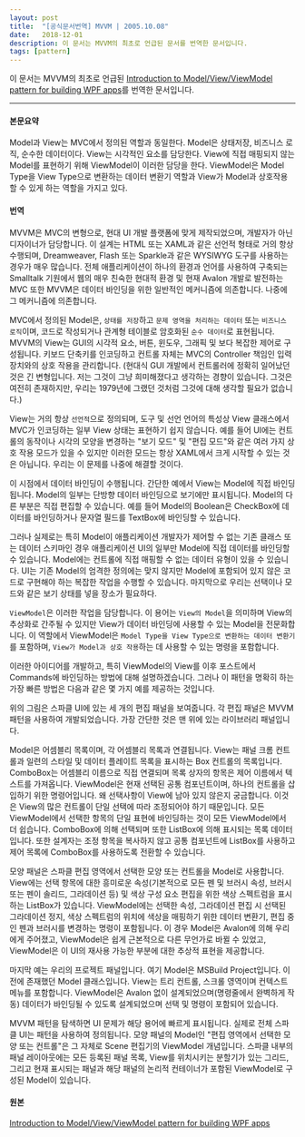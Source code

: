 ```yaml
---
layout: post
title:  "[공식문서번역] MVVM | 2005.10.08"
date:   2018-12-01
description: 이 문서는 MVVM의 최초로 언급된 문서를 번역한 문서입니다. 
tags: [pattern]
---
```

이 문서는 MVVM의 최초로 언급된 [Introduction to Model/View/ViewModel pattern for building WPF apps](https://blogs.msdn.microsoft.com/johngossman/2005/10/08/introduction-to-modelviewviewmodel-pattern-for-building-wpf-apps/)를 번역한 문서입니다. 

---

#### 본문요약
Model과 View는 MVC에서 정의된 역할과 동일한다. Model은 상태저장, 비즈니스 로직, 순수한 데이터이다. View는 시각적인 요소를 담당한다.
View에 직접 매핑되지 않는 Model를 표현하기 위해 ViewModel이 이러한 담당을 한다. ViewModel은 Model Type을 View Type으로 변환하는 데이터 변환기 역할과 View가 Model과 상호작용 할 수 있게 하는 역할을 가지고 있다.

#### 번역

MVVM은 MVC의 변형으로, 현대 UI 개발 플랫폼에 맞게 제작되었으며, 개발자가 아닌 디자이너가 담당합니다.
이 설계는 HTML 또는 XAML과 같은 선언적 형태로 거의 항상 수행되며, Dreamweaver, Flash 또는 Sparkle과 같은 WYSIWYG 도구를 사용하는 경우가 매우 많습니다. 전체 애플리케이션이 하나의 환경과 언어를 사용하여 구축되는 Smalltalk 기원에서 웹의 매우 친숙한 현대적 환경 및 현재 Avalon 개발로 발전하는 MVC 또한 MVVM은 데이터 바인딩을 위한 일반적인 메커니즘에 의존합니다. 나중에 그 메커니즘에 의존합니다.

MVC에서 정의된 Model은, `상태를 저장`하고 `문제 영역을 처리하는 데이터` 또는 `비즈니스 로직`이며, 코드로 작성되거나 관계형 테이블로 암호화된 `순수 데이터`로 표현됩니다. MVVM의 View는 GUI의 시각적 요소, 버튼, 윈도우, 그래픽 및 보다 복잡한 제어로 구성됩니다.
키보드 단축키를 인코딩하고 컨트롤 자체는 MVC의 Controller 책임인 입력 장치와의 상호 작용을 관리합니다. (현대식 GUI 개발에서 컨트롤러에 정확히 일어났던 것은 긴 변형입니다. 저는 그것이 그냥 희미해졌다고 생각하는 경향이 있습니다. 그것은 여전히 존재하지만, 우리는 1979년에 그랬던 것처럼 그것에 대해 생각할 필요가 없습니다.)

View는 거의 항상 `선언적`으로 정의되며, 도구 및 선언 언어의 특성상 View 클래스에서 MVC가 인코딩하는 일부 View 상태는 표현하기 쉽지 않습니다. 
예를 들어 UI에는 컨트롤의 동작이나 시각의 모양을 변경하는 "보기 모드" 및 "편집 모드"와 같은 여러 가지 상호 작용 모드가 있을 수 있지만 이러한 모드는 항상 XAML에서 크게 시작할 수 있는 것은 아닙니다.  우리는 이 문제를 나중에 해결할 것이다.

이 시점에서 데이터 바인딩이 수행됩니다. 간단한 예에서 View는 Model에 직접 바인딩됩니다. Model의 일부는 단방향 데이터 바인딩으로 보기에만 표시됩니다. Model의 다른 부분은 직접 편집할 수 있습니다. 예를 들어 Model의 Boolean은 CheckBox에 데이터를 바인딩하거나 문자열 필드를 TextBox에 바인딩할 수 있습니다.


그러나 실제로는 특히 Model이 애플리케이션 개발자가 제어할 수 없는 기존 클래스 또는 데이터 스키마인 경우 애플리케이션 UI의 일부만 Model에 직접 데이터를 바인딩할 수 있습니다. Model에는 컨트롤에 직접 매핑할 수 없는 데이터 유형이 있을 수 있습니다. UI는 기존 Model의 엄격한 정의에는 맞지 않지만 Model에 포함되어 있지 않은 코드로 구현해야 하는 복잡한 작업을 수행할 수 있습니다. 마지막으로 우리는 선택이나 모드와 같은 보기 상태를 넣을 장소가 필요하다. 

`ViewModel`은 이러한 작업을 담당합니다. 이 용어는 `View의 Model`을 의미하며 View의 추상화로 간주될 수 있지만 View가 데이터 바인딩에 사용할 수 있는 Model을 전문화합니다. 이 역할에서 ViewModel은 `Model Type을 View Type으로 변환하는 데이터 변환기`를 포함하며, `View가 Model과 상호 작용`하는 데 사용할 수 있는 명령을 포함합니다.


이러한 아이디어를 개발하고, 특히 ViewModel의 View를 이후 포스트에서 Commands에 바인딩하는 방법에 대해 설명하겠습니다. 그러나 이 패턴을 명확히 하는 가장 빠른 방법은 다음과 같은 몇 가지 예를 제공하는 것입니다.

위의 그림은 스파클 UI에 있는 세 개의 편집 패널을 보여줍니다. 각 편집 패널은 MVVM 패턴을 사용하여 개발되었습니다. 가장 간단한 것은 맨 위에 있는 라이브러리 패널입니다. 

Model은 어셈블리 목록이며, 각 어셈블리 목록과 연결됩니다. View는 패널 크롬 컨트롤과 일련의 스타일 및 데이터 플레이트 목록을 표시하는 Box 컨트롤의 목록입니다. ComboBox는 어셈블리 이름으로 직접 연결되며 목록 상자의 항목은 제어 이름에서 텍스트를 가져옵니다. ViewModel은 현재 선택된 공통 컴포넌트이며, 하나의 컨트롤을 삽입하기 위한 명령어입니다. 왜 선택사항이 View에 남아 있지 않은지 궁금합니다. 이것은 View의 많은 컨트롤이 단일 선택에 따라 조정되어야 하기 때문입니다. 모든 ViewModel에서 선택한 항목의 단일 표현에 바인딩하는 것이 모든 ViewModel에서 더 쉽습니다. ComboBox에 의해 선택되며 또한 ListBox에 의해 표시되는 목록 데이터입니다. 또한 설계자는 조정 항목을 복사하지 않고 공통 컴포넌트에 ListBox를 사용하고 제어 목록에 ComboBox를 사용하도록 전환할 수 있습니다.


모양 패널은 스파클 편집 영역에서 선택한 모양 또는 컨트롤을 Model로 사용합니다. View에는 선택 항목에 대한 흥미로운 속성(기본적으로 모든 펜 및 브러시 속성, 브러시 또는 펜이 솔리드, 그라데이션 등) 및 색상 구성 요소 편집을 위한 색상 스펙트럼을 표시하는 ListBox가 있습니다. ViewModel에는 선택한 속성, 그라데이션 편집 시 선택된 그라데이션 정지, 색상 스펙트럼의 위치에 색상을 매핑하기 위한 데이터 변환기, 편집 중인 펜과 브러시를 변경하는 명령이 포함됩니다. 이 경우 Model은 Avalon에 의해 우리에게 주어졌고, ViewModel은 쉽게 근본적으로 다른 무언가로 바뀔 수 있었고, ViewModel은 이 UI의 재사용 가능한 부분에 대한 추상적 표현을 제공합니다.


마지막 예는 우리의 프로젝트 패널입니다. 여기 Model은 MSBuild Project입니다. 이전에 존재했던 Model 클래스입니다. View는 트리 컨트롤, 스크롤 영역이며 컨텍스트 메뉴를 포함합니다. ViewModel은 Avalon 없이 설계되었으며(명령줄에서 완벽하게 작동) 데이터가 바인딩될 수 있도록 설계되었으며 선택 및 명령이 포함되어 있습니다. 


MVVM 패턴을 탐색하면 UI 문제가 해당 용어에 빠르게 표시됩니다. 실제로 전체 스파클 UI는 패턴을 사용하여 정의됩니다. 모양 패널의 Model인 "편집 영역에서 선택한 모양 또는 컨트롤"은 그 자체로 Scene 편집기의 ViewModel 개념입니다. 스파클 내부의 패널 레이아웃에는 모든 등록된 패널 목록, View를 위치시키는 분할기가 있는 그리드, 그리고 현재 표시되는 패널과 해당 패널의 논리적 컨테이너가 포함된 ViewModel로 구성된 Model이 있습니다.

#### 원본
[Introduction to Model/View/ViewModel pattern for building WPF apps](https://blogs.msdn.microsoft.com/johngossman/2005/10/08/introduction-to-modelviewviewmodel-pattern-for-building-wpf-apps/)